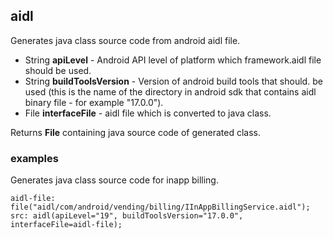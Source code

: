 ## aidl

Generates java class source code from android aidl file.

 * String __apiLevel__ - Android API level of platform which framework.aidl
file should be used.
 * String __buildToolsVersion__ - Version of android build tools that should.
be used (this is the name of the directory in android sdk that contains aidl
binary file - for example "17.0.0").
 * File __interfaceFile__ - aidl file which is converted to java class.

Returns __File__ containing java source code of generated class.

### examples

Generates java class source code for inapp billing.
```
aidl-file: file("aidl/com/android/vending/billing/IInAppBillingService.aidl");
src: aidl(apiLevel="19", buildToolsVersion="17.0.0", interfaceFile=aidl-file);
```

